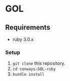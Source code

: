 # GOL

## Requirements
- ruby 3.0.x

### Setup
1. `git clone` this repository.
2. `cd conways-GOL-ruby`
3. `bundle install`